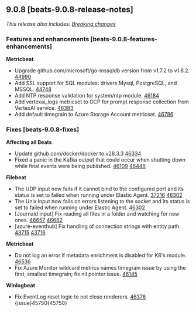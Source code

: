 ## 9.0.8 [beats-9.0.8-release-notes]

_This release also includes: [Breaking changes](/release-notes/breaking-changes.md#beats-9.0.8-breaking-changes)_

### Features and enhancements [beats-9.0.8-features-enhancements]

**Metricbeat**

- Upgrade github.com/microsoft/go-mssqldb version from v1.7.2 to v1.8.2. [44990]({{beats-pull}}44990)
- Add SSL support for SQL modules: drivers Mysql, PostgreSQL, and MSSQL. [44748]({{beats-pull}}44748)
- Add NTP response validation for system/ntp module. [46184]({{beats-pull}}46184)
- Add vertexai_logs metricset to GCP for prompt response collection from VertexAI service. [46383]({{beats-pull}}46383)
- Add default timegrain to Azure Storage Account metricset. [46786]({{beats-pull}}46786)

### Fixes [beats-9.0.8-fixes]

**Affecting all Beats**

- Update github.com/docker/docker to v28.3.3 [46334]({{beats-pull}}46334)
- Fixed a panic in the Kafka output that could occur when shutting down while final events were being published. [46109]({{beats-issue}}46109) [46446]({{beats-pull}}46446)

**Filebeat**

- The UDP input now fails if it cannot bind to the configured port and its status is set to failed when running under Elastic Agent. [37216]({{beats-issue}}37216) [46302]({{beats-pull}}46302)
- The Unix input now fails on errors listening to the socket and its status is set to failed when running under Elastic Agent. [46302]({{beats-pull}}46302)
- [Journald input] Fix reading all files in a folder and watching for new ones. [46657]({{beats-issue}}46657) [46682]({{beats-pull}}46682)
- [azure-eventhub] Fix handling of connection strings with entity path. [43715]({{beats-issue}}43715) [43716]({{beats-pull}}43716)

**Metricbeat**

- Do not log an error if metadata enrichment is disabled for K8's module. [46536]({{beats-pull}}46536)
- Fix Azure Monitor wildcard metrics names timegrain issue by using the first, smallest timegrain; fix nil pointer issue. [46145]({{beats-pull}}46145)

**Winlogbeat**

- Fix EventLog reset logic to not close renderers. [46376]({{beats-pull}}46376) {issue}45750{45750}
